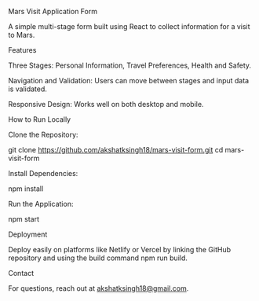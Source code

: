 Mars Visit Application Form

A simple multi-stage form built using React to collect information for a visit to Mars.

Features

Three Stages: Personal Information, Travel Preferences, Health and Safety.

Navigation and Validation: Users can move between stages and input data is validated.

Responsive Design: Works well on both desktop and mobile.

How to Run Locally

Clone the Repository:

git clone https://github.com/akshatksingh18/mars-visit-form.git
cd mars-visit-form

Install Dependencies:

npm install

Run the Application:

npm start

Deployment

Deploy easily on platforms like Netlify or Vercel by linking the GitHub repository and using the build command npm run build.

Contact

For questions, reach out at akshatksingh18@gmail.com.
